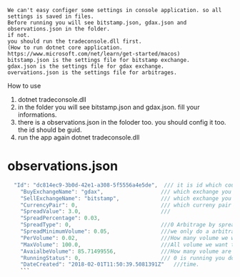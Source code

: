     We can't easy configer some settings in console application. so all settings is saved in files.
    Before running you will see bitstamp.json, gdax.json and observations.json in the folder.
    if not.
    you should run the tradeconsole.dll first. 
    (How to run dotnet core application. https://www.microsoft.com/net/learn/get-started/macos)
    bitstamp.json is the settings file for bitstamp exchange.
    gdax.json is the settings file for gdax exchange.
    overvations.json is the settings file for arbitrages. 


How to use
1. dotnet tradeconsole.dll
2. in the folder you will see bitstamp.json and gdax.json. fill your informations.
3. there is a observations.json in the foloder too.  you should config it too. the id should be guid. 
4. run the app again  dotnet tradeconsole.dll

# observations.json 

```Java
  "Id": "dc814ec9-3b0d-42e1-a308-5f5556a4e5de",  /// it is id which could be any guid
    "BuyExchangeName": "gdax",					/// which exchange you wnat to buy
    "SellExchangeName": "bitstamp",				/// which exchange you want to sell
    "CurrencyPair": 0,							/// which curreny pair you want to trade, btceur is 0, ltceur is 1
    "SpreadValue": 3.0,							/// 
    "SpreadPercentage": 0.03,
    "SpreadType": 0,							///0 Arbitrage by spreadValue, 1 Arbitrage by Spread Percentage
    "SpreadMinimumVolume": 0.05,				///we only do a arbitrage if the volume is greater than we set on here
    "PerVolume": 0.02,							///How many volume we want to buy and sell
    "MaxVolume": 100.0,							///All volume we want to trade . (after we reach it, we will stop this task)
    "AvaialbeVolume": 85.71499556,				///How many volume are not trade.
    "RunningStatus": 0,							/// 0 is running you don' need to change it
    "DateCreated": "2018-02-01T11:50:39.5081391Z"   ///time.
    ```
